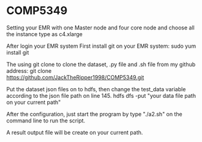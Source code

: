 # COMP5349
Setting your EMR with one Master node and four core node
and choose all the instance type as c4.xlarge

After login your EMR system
First install git on your EMR system:
sudo yum install git


The  using git clone to clone the dataset, .py file and .sh file from my github address:
git clone \
https://github.com/JackTheRipper1998/COMP5349.git

Put the dataset json files on to hdfs, then change the test_data variable according to the json file path on line 145.
hdfs dfs -put "your data file path on your current path"


After the configuration, just start the program by type "./a2.sh" on the command line to run the script.

A result output file will be create on your current path.